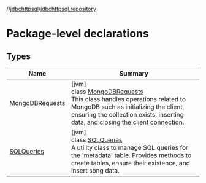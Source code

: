 //[jdbchttpsql](../../index.md)/[jdbchttpsql.repository](index.md)

# Package-level declarations

## Types

| Name | Summary |
|---|---|
| [MongoDBRequests](-mongo-d-b-requests/index.md) | [jvm]<br>class [MongoDBRequests](-mongo-d-b-requests/index.md)<br>This class handles operations related to MongoDB such as initializing the client, ensuring the collection exists, inserting data, and closing the client connection. |
| [SQLQueries](-s-q-l-queries/index.md) | [jvm]<br>class [SQLQueries](-s-q-l-queries/index.md)<br>A utility class to manage SQL queries for the 'metadata' table. Provides methods to create tables, ensure their existence, and insert song data. |
